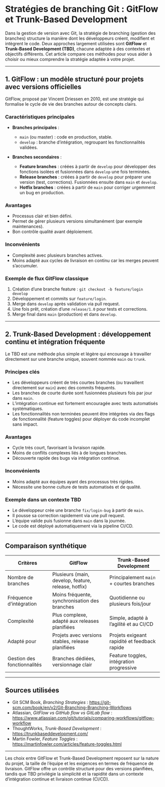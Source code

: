 # Stratégies de branching Git : GitFlow et Trunk-Based Development

Dans la gestion de version avec Git, la stratégie de branching (gestion des branches) structure la manière dont les développeurs créent, modifient et intègrent le code. Deux approches largement utilisées sont **GitFlow** et **Trunk-Based Development (TBD)**, chacune adaptée à des contextes et objectifs différents. Cet article compare ces méthodes pour vous aider à choisir ou mieux comprendre la stratégie adaptée à votre projet.

---

## 1. GitFlow : un modèle structuré pour projets avec versions officielles

GitFlow, proposé par Vincent Driessen en 2010, est une stratégie qui formalise le cycle de vie des branches autour de concepts clairs.

### Caractéristiques principales

- **Branches principales** :  
  - `main` (ou master) : code en production, stable.  
  - `develop` : branche d’intégration, regroupant les fonctionnalités validées.

- **Branches secondaires** :  
  - **Feature branches** : créées à partir de `develop` pour développer des fonctions isolées et fusionnées dans `develop` une fois terminées.  
  - **Release branches** : créées à partir de `develop` pour préparer une version (test, corrections). Fusionnées ensuite dans `main` et `develop`.  
  - **Hotfix branches** : créées à partir de `main` pour corriger urgemment un bug en production.

### Avantages

- Processus clair et bien défini.  
- Permet de gérer plusieurs versions simultanément (par exemple maintenances).  
- Bon contrôle qualité avant déploiement.

### Inconvénients

- Complexité avec plusieurs branches actives.  
- Moins adapté aux cycles de livraison en continu car les merges peuvent s’accumuler.

### Exemple de flux GitFlow classique

1. Création d’une branche feature : `git checkout -b feature/login develop`  
2. Développement et commits sur `feature/login`.  
3. Merge dans `develop` après validation via pull request.  
4. Une fois prêt, création d’une `release/1.0` pour tests et corrections.  
5. Merge final dans `main` (production) et dans `develop`.

---

## 2. Trunk-Based Development : développement continu et intégration fréquente

Le TBD est une méthode plus simple et légère qui encourage à travailler directement sur une branche unique, souvent nommée `main` ou `trunk`.

### Principes clés

- Les développeurs créent de très courtes branches (ou travaillent directement sur `main`) avec des commits fréquents.  
- Les branches de courte durée sont fusionnées plusieurs fois par jour dans `main`.  
- L’intégration continue est fortement encouragée avec tests automatisés systématiques.  
- Les fonctionnalités non terminées peuvent être intégrées via des flags de fonctionnalité (feature toggles) pour déployer du code incomplet sans impact.

### Avantages

- Cycle très court, favorisant la livraison rapide.  
- Moins de conflits complexes liés à de longues branches.  
- Découverte rapide des bugs via intégration continue.

### Inconvénients

- Moins adapté aux équipes ayant des processus très rigides.  
- Nécessite une bonne culture de tests automatisés et de qualité.

### Exemple dans un contexte TBD

- Le développeur crée une branche `fix/login-bug` à partir de `main`.  
- Il pousse sa correction rapidement via une pull request.  
- L’équipe valide puis fusionne dans `main` dans la journée.  
- Le code est déployé automatiquement via la pipeline CI/CD.

---

## Comparaison synthétique

| Critères             | GitFlow                                  | Trunk-Based Development                   |
|----------------------|-----------------------------------------|-------------------------------------------|
| Nombre de branches   | Plusieurs (main, develop, feature, release, hotfix) | Principalement `main` + courtes branches |
| Fréquence d’intégration | Moins fréquente, synchronisation des branches | Quotidienne ou plusieurs fois/jour         |
| Complexité          | Plus complexe, adapté aux releases planifiées | Simple, adapté à l’agilité et au CI/CD     |
| Adapté pour          | Projets avec versions stables, release planifiées | Projets exigeant rapidité et feedback rapide |
| Gestion des fonctionnalités | Branches dédiées, versionnage clair      | Feature toggles, intégration progressive |

---

## Sources utilisées

- Git SCM Book, *Branching Strategies* : https://git-scm.com/book/en/v2/Git-Branching-Branching-Workflows  
- Atlassian, *GitFlow vs GitHub flow vs GitLab flow* : https://www.atlassian.com/git/tutorials/comparing-workflows/gitflow-workflow  
- ThoughtWorks, *Trunk-Based Development* : https://trunkbaseddevelopment.com/  
- Martin Fowler, *Feature Toggles* : https://martinfowler.com/articles/feature-toggles.html  

---

Les choix entre GitFlow et Trunk-Based Development reposent sur la nature du projet, la taille de l’équipe et les exigences en termes de fréquence de livraison. GitFlow offre un contrôle structuré pour des versions planifiées, tandis que TBD privilégie la simplicité et la rapidité dans un contexte d’intégration continue et livraison continue (CI/CD).